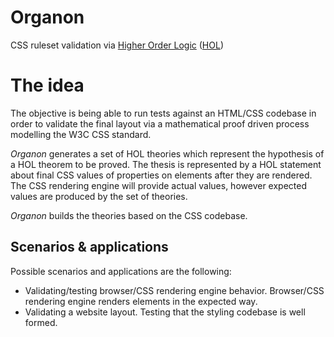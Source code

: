 # Organon
CSS ruleset validation via [Higher Order Logic](https://hol-theorem-prover.org/) ([HOL](https://github.com/HOL-Theorem-Prover/HOL))

# The idea
The objective is being able to run tests against an HTML/CSS codebase in order to validate the final layout via a mathematical proof driven process modelling the W3C CSS standard.

_Organon_ generates a set of HOL theories which represent the hypothesis of a HOL theorem to be proved. The thesis is represented by a HOL statement about final CSS values of properties on elements after they are rendered. The CSS rendering engine will provide actual values, however expected values are produced by the set of theories.

_Organon_ builds the theories based on the CSS codebase.

## Scenarios & applications
Possible scenarios and applications are the following:

- Validating/testing browser/CSS rendering engine behavior. Browser/CSS rendering engine renders elements in the expected way. 
- Validating a website layout. Testing that the styling codebase is well formed.
